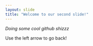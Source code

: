 ```yaml
---
layout: slide
title: "Welcome to our second slide!"
---
```

_Doing some cool github shizzz_

Use the left arrow to go back!